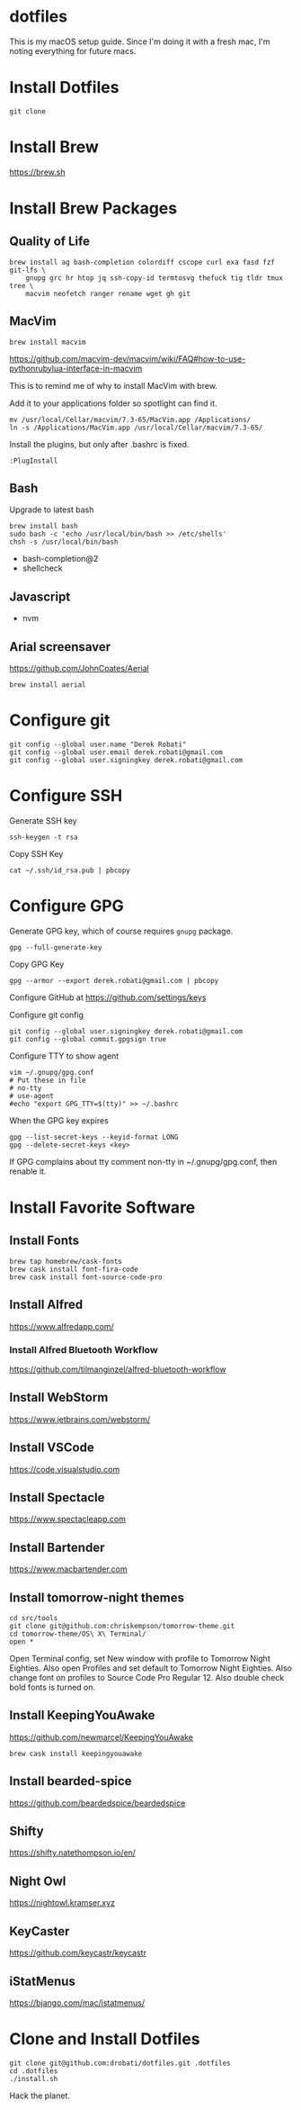 # dotfiles

This is my macOS setup guide. Since I'm doing it with a fresh mac, I'm noting everything for future macs.

# Install Dotfiles

```
git clone
```

# Install Brew

https://brew.sh

# Install Brew Packages

## Quality of Life

```
brew install ag bash-completion colordiff cscope curl exa fasd fzf git-lfs \
    gnupg grc hr htop jq ssh-copy-id termtosvg thefuck tig tldr tmux tree \
    macvim neofetch ranger rename wget gh git
```

## MacVim

```
brew install macvim
```

https://github.com/macvim-dev/macvim/wiki/FAQ#how-to-use-pythonrubylua-interface-in-macvim

This is to remind me of why to install MacVim with brew.

Add it to your applications folder so spotlight can find it.
```
mv /usr/local/Cellar/macvim/7.3-65/MacVim.app /Applications/  
ln -s /Applications/MacVim.app /usr/local/Cellar/macvim/7.3-65/
```

Install the plugins, but only after .bashrc is fixed.

```
:PlugInstall
```

## Bash

Upgrade to latest bash

```
brew install bash
sudo bash -c 'echo /usr/local/bin/bash >> /etc/shells' 
chsh -s /usr/local/bin/bash
```

- bash-completion@2
- shellcheck

## Javascript

- nvm

## Arial screensaver

https://github.com/JohnCoates/Aerial
```
brew install aerial
```

# Configure git

```
git config --global user.name "Derek Robati"
git config --global user.email derek.robati@gmail.com
git config --global user.signingkey derek.robati@gmail.com
```

# Configure SSH 

Generate SSH key

```
ssh-keygen -t rsa
```

Copy SSH Key

```
cat ~/.ssh/id_rsa.pub | pbcopy
```

# Configure GPG

Generate GPG key, which of course requires `gnupg` package.
```
gpg --full-generate-key
```

Copy GPG Key
```
gpg --armor --export derek.robati@gmail.com | pbcopy
```

Configure GitHub at https://github.com/settings/keys

Configure git config

```
git config --global user.signingkey derek.robati@gmail.com
git config --global commit.gpgsign true
```

Configure TTY to show agent
```
vim ~/.gnupg/gpg.conf
# Put these in file
# no-tty
# use-agent
#echo "export GPG_TTY=$(tty)" >> ~/.bashrc
```

When the GPG key expires
```
gpg --list-secret-keys --keyid-format LONG
gpg --delete-secret-keys <key>
```

If GPG complains about tty comment non-tty in ~/.gnupg/gpg.conf, then renable it.

# Install Favorite Software

## Install Fonts

```
brew tap homebrew/cask-fonts
brew cask install font-fira-code
brew cask install font-source-code-pro
```

## Install Alfred
https://www.alfredapp.com/

### Install Alfred Bluetooth Workflow
https://github.com/tilmanginzel/alfred-bluetooth-workflow

## Install WebStorm
https://www.jetbrains.com/webstorm/

## Install VSCode
https://code.visualstudio.com

## Install Spectacle

https://www.spectacleapp.com

## Install Bartender

https://www.macbartender.com

## Install tomorrow-night themes

```
cd src/tools
git clone git@github.com:chriskempson/tomorrow-theme.git
cd tomorrow-theme/OS\ X\ Terminal/
open *
```

Open Terminal config, set New window with profile to Tomorrow Night Eighties.
Also open Profiles and set default to Tomorrow Night Eighties.
Also change font on profiles to Source Code Pro Regular 12.
Also double check bold fonts is turned on.

## Install KeepingYouAwake

https://github.com/newmarcel/KeepingYouAwake

```
brew cask install keepingyouawake
```

## Install bearded-spice

https://github.com/beardedspice/beardedspice

## Shifty

https://shifty.natethompson.io/en/

## Night Owl

https://nightowl.kramser.xyz

## KeyCaster

https://github.com/keycastr/keycastr

## iStatMenus

https://bjango.com/mac/istatmenus/

# Clone and Install Dotfiles

```
git clone git@github.com:drobati/dotfiles.git .dotfiles
cd .dotfiles
./install.sh
```

Hack the planet.

